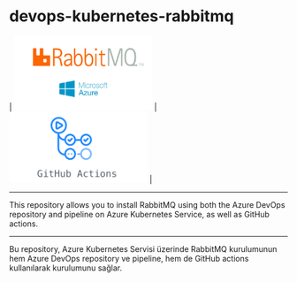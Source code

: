 # devops-kubernetes-rabbitmq
| <img src="./rabbitmqazure.jpeg" width="250"> | <img src="./githubactions.png" width="250"> |

----
This repository allows you to install RabbitMQ using both the Azure DevOps repository and pipeline on Azure Kubernetes Service, as well as GitHub actions.

----

Bu repository, Azure Kubernetes Servisi üzerinde RabbitMQ kurulumunun hem Azure DevOps repository ve pipeline, hem de GitHub actions kullanılarak kurulumunu sağlar.
